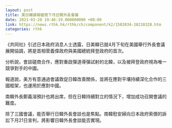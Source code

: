 ```yaml
---
layout: post
title: 美日韓據報磋商下月召開外長會議
date: 2021-03-28 19:46:19.000000000 +08:00
link: https://news.rthk.hk/rthk/ch/component/k2/1583034-20210328.htm
categories: rthk
---
```


《共同社》引述日本政府消息人士透露，日美韓已就4月下旬在美國舉行外長會議展開協調，將是首相菅義偉政府與美國總統拜登政府的首次。

分析說，會談磋商合作，應對重啟彈道導彈試射的北韓，以及被拜登政府視為唯一競爭對手的中國。

報道說，美方有意通過會議敦促日韓改善關係，並將在應對平壤持續深化合作的三國框架，也運用於應對中國。

南韓外長鄭義溶預計也將出席，但在日韓持續對立的情況下，增加成功召開會議的難度。

除了三國會議，能否舉行日韓外長會談也是焦點。南韓慰安婦向日本政府索償的訴訟下月21日宣判，將影響日韓外長會談能否實現。
